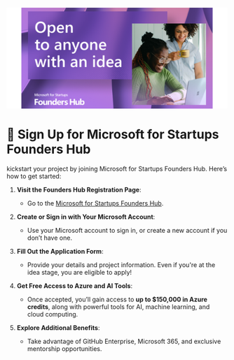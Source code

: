 
![Image](images/Founders_hub.png)

# 🚀 Sign Up for Microsoft for Startups Founders Hub

kickstart your project by joining Microsoft for Startups Founders Hub. Here’s how to get started:

1. **Visit the Founders Hub Registration Page**:
   - Go to the [Microsoft for Startups Founders Hub](https://startups.microsoft.com/founders-hub/).

2. **Create or Sign in with Your Microsoft Account**:
   - Use your Microsoft account to sign in, or create a new account if you don’t have one.

3. **Fill Out the Application Form**:
   - Provide your details and project information. Even if you're at the idea stage, you are eligible to apply!

4. **Get Free Access to Azure and AI Tools**:
   - Once accepted, you’ll gain access to **up to $150,000 in Azure credits**, along with powerful tools for AI, machine learning, and cloud computing.

5. **Explore Additional Benefits**:
   - Take advantage of GitHub Enterprise, Microsoft 365, and exclusive mentorship opportunities.
